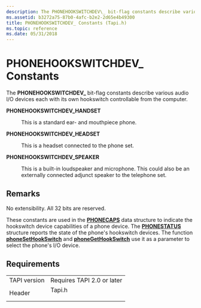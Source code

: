 ```yaml
---
description: The PHONEHOOKSWITCHDEV\_ bit-flag constants describe various audio I/O devices each with its own hookswitch controllable from the computer.
ms.assetid: b3272a75-87b0-4afc-b2e2-2d65e4b49300
title: PHONEHOOKSWITCHDEV_ Constants (Tapi.h)
ms.topic: reference
ms.date: 05/31/2018
---
```


# PHONEHOOKSWITCHDEV\_ Constants

The **PHONEHOOKSWITCHDEV\_** bit-flag constants describe various audio I/O devices each with its own hookswitch controllable from the computer.

<dl> <dt>

<span id="PHONEHOOKSWITCHDEV_HANDSET"></span><span id="phonehookswitchdev_handset"></span>**PHONEHOOKSWITCHDEV\_HANDSET**
</dt> <dd> <dl> <dt>



This is a standard ear- and mouthpiece phone.


</dt> </dl> </dd> <dt>

<span id="PHONEHOOKSWITCHDEV_HEADSET"></span><span id="phonehookswitchdev_headset"></span>**PHONEHOOKSWITCHDEV\_HEADSET**
</dt> <dd> <dl> <dt>



This is a headset connected to the phone set.


</dt> </dl> </dd> <dt>

<span id="PHONEHOOKSWITCHDEV_SPEAKER"></span><span id="phonehookswitchdev_speaker"></span>**PHONEHOOKSWITCHDEV\_SPEAKER**
</dt> <dd> <dl> <dt>



This is a built-in loudspeaker and microphone. This could also be an externally connected adjunct speaker to the telephone set.


</dt> </dl> </dd> </dl>

## Remarks

No extensibility. All 32 bits are reserved.

These constants are used in the [**PHONECAPS**](/windows/desktop/api/Tapi/ns-tapi-phonecaps) data structure to indicate the hookswitch device capabilities of a phone device. The [**PHONESTATUS**](/windows/desktop/api/Tapi/ns-tapi-phonestatus) structure reports the state of the phone's hookswitch devices. The function [**phoneSetHookSwitch**](/windows/desktop/api/Tapi/nf-tapi-phonesethookswitch) and [**phoneGetHookSwitch**](/windows/desktop/api/Tapi/nf-tapi-phonegethookswitch) use it as a parameter to select the phone's I/O device.

## Requirements



|                         |                                                                                   |
|-------------------------|-----------------------------------------------------------------------------------|
| TAPI version<br/> | Requires TAPI 2.0 or later<br/>                                             |
| Header<br/>       | <dl> <dt>Tapi.h</dt> </dl> |



 

 




